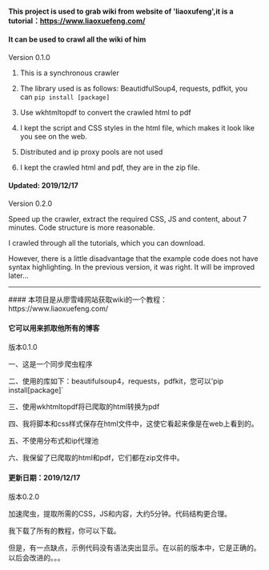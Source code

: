#### This project is used to grab wiki from website of 'liaoxufeng',it is a tutorial：https://www.liaoxuefeng.com/

#### It can be used to crawl all the wiki of him

Version 0.1.0

1.  This is a synchronous crawler

2. The library used is as follows: BeautidfulSoup4, requests, pdfkit, you can `pip install [package]`

3. Use wkhtmltopdf to convert the crawled html to pdf

4. I kept the script and CSS styles in the html file, which makes it look like you see on the web.

3. Distributed and ip proxy pools are not used

5.  I kept the crawled html and pdf, they are in the zip file.

#### Updated: 2019/12/17

Version 0.2.0

Speed up the crawler, extract the required CSS, JS and content, about 7 minutes. Code structure is more reasonable.

I crawled through all the tutorials, which you can download.

However, there is a little disadvantage that the example code does not have syntax highlighting.  In the previous  version, it was right. It will be improved later...

<hr />
#### 本项目是从廖雪峰网站获取wiki的一个教程：https://www.liaoxuefeng.com/

#### 它可以用来抓取他所有的博客


版本0.1.0


一、这是一个同步爬虫程序

二、使用的库如下：beautifulsoup4，requests，pdfkit，您可以'pip install[package]`

三、使用wkhtmltopdf将已爬取的html转换为pdf

四、我将脚本和css样式保存在html文件中，这使它看起来像是在web上看到的。

五、不使用分布式和ip代理池


六、我保留了已爬取的html和pdf，它们都在zip文件中。

#### 更新日期：2019/12/17

版本0.2.0


加速爬虫，提取所需的CSS，JS和内容，大约5分钟。代码结构更合理。


我下载了所有的教程，你可以下载。


但是，有一点缺点，示例代码没有语法突出显示。在以前的版本中，它是正确的。以后会改进的。。。
